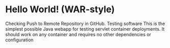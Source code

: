 Hello World! (WAR-style)
===============
Checking Push to Remote Repository in GitHub. Testing software
This is the simplest possible Java webapp for testing servlet container deployments.  It should work on any container and requires no other dependencies or configuration
